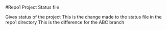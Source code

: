 #Repo1 Project Status file

Gives status of the project
This is the change made to the status file in the repo1 directory
This is the difference for the ABC branch
